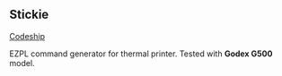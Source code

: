 ## Stickie

[Codeship](https://codeship.com/projects/767875f0-1608-0134-714c-667ff3898a5e/status?branch=master)

EZPL command generator for thermal printer. Tested with **Godex G500** model.
